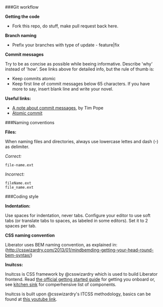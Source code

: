 
###Git workflow

**Getting the code**

- Fork this repo, do stuff, make pull request back here.

**Branch naming**

- Prefix your branches with type of update - feature|fix

**Commit messages**

Try to be as concise as possible while beeing informative. Describe 'why'
instead of 'how'. See links above for detailed info, but the rule of thumb is:

- Keep commits atomic
- Keep first line of commit messages below 65 characters. If you have more to
say, insert blank line and write your novel.

**Useful links:**

- [A note about commit messages](http://tbaggery.com/2008/04/19/a-note-about-git-commit-messages.html), by Tim Pope
- [Atomic commit](http://en.wikipedia.org/wiki/Atomic_commit)


###Naming conventions

**Files:**

When naming files and directories, always use lowercase lettes and dash (-)
as delimiter.

*Correct:*

	file-name.ext

*Incorrect:*

	fileName.ext
	file_name.ext


###Coding style

**Indentation:**

Use spaces for indentation, never tabs. Configure your editor to use soft tabs
(or translate tabs to spaces, as labeled in some editors). Set it to 2 spaces
per tab.

**CSS naming convention**

Liberator uses BEM naming convention, as explained in: (http://csswizardry.com/2013/01/mindbemding-getting-your-head-round-bem-syntax/)

**Inuitcss:**

Inuitcss is CSS framework by @csswizardry which is used to build Liberator
frontend. Read [the official getting started guide](https://github.com/inuitcss/getting-started)
for getting you onboard or, see [kitchen sink](http://csshugs.github.io/inuit-kitchen-sink/index.html)
for comperhensive list of components.

Inuitcss is built upon @csswizardry's ITCSS methodology, basics can be found at
[this youtube link](https://www.youtube.com/watch?v=1OKZOV-iLj4).
